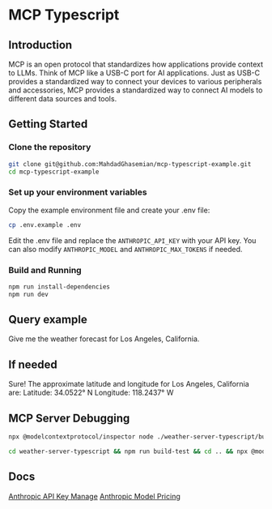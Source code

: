 # MCP Typescript

## Introduction

MCP is an open protocol that standardizes how applications provide context to LLMs. Think of MCP like a USB-C port for AI applications. Just as USB-C provides a standardized way to connect your devices to various peripherals and accessories, MCP provides a standardized way to connect AI models to different data sources and tools.

## Getting Started

### Clone the repository

```bash
git clone git@github.com:MahdadGhasemian/mcp-typescript-example.git
cd mcp-typescript-example
```

### Set up your environment variables

Copy the example environment file and create your .env file:

```bash
cp .env.example .env
```

Edit the .env file and replace the `ANTHROPIC_API_KEY` with your API key.
You can also modify `ANTHROPIC_MODEL` and `ANTHROPIC_MAX_TOKENS` if needed.

### Build and Running

```bash
npm run install-dependencies
npm run dev
```

## Query example

Give me the weather forecast for Los Angeles, California.

## If needed

Sure! The approximate latitude and longitude for Los Angeles, California are: Latitude: 34.0522° N Longitude: 118.2437° W

## MCP Server Debugging

```bash
npx @modelcontextprotocol/inspector node ./weather-server-typescript/build/index.js

cd weather-server-typescript && npm run build-test && cd .. && npx @modelcontextprotocol/inspector node ./weather-server-typescript/build/test.js
```

## Docs

[Anthropic API Key Manage](https://console.anthropic.com/settings/keys)
[Anthropic Model Pricing](https://docs.anthropic.com/en/docs/about-claude/models/all-models#model-comparison-table)

